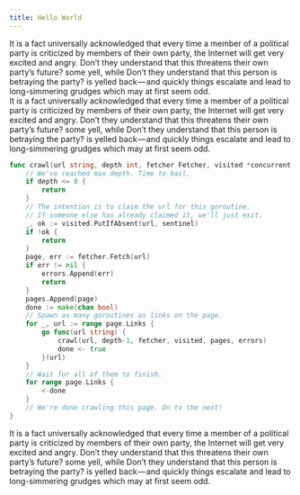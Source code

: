 ```yaml
---
title: Hello World
---
```


<div class="post">
It is a fact universally acknowledged that every time a member of a political party is criticized by members of their own party, the Internet will get very excited and angry. Don’t they understand that this threatens their own party’s future? some yell, while Don’t they understand that this person is betraying the party? is yelled back — and quickly things escalate and lead to long-simmering grudges which may at first seem odd.
</div> 

<div class="post">
It is a fact universally acknowledged that every time a member of a political party is criticized by members of their own party, the Internet will get very excited and angry. Don’t they understand that this threatens their own party’s future? some yell, while Don’t they understand that this person is betraying the party? is yelled back — and quickly things escalate and lead to long-simmering grudges which may at first seem odd.
</div>

```go
func crawl(url string, depth int, fetcher Fetcher, visited *concurrent.Map, pages *concurrent.Slice, errors *concurrent.Slice) {
	// We've reached max depth. Time to bail.
	if depth <= 0 {
		return
	}
	// The intention is to claim the url for this goroutine.
	// If someone else has already claimed it, we'll just exit.
	_, ok := visited.PutIfAbsent(url, sentinel)
	if !ok {
		return
	}
	page, err := fetcher.Fetch(url)
	if err != nil {
		errors.Append(err)
		return
	}
	pages.Append(page)
	done := make(chan bool)
	// Spawn as many goroutines as links on the page.
	for _, url := range page.Links {
		go func(url string) {
			crawl(url, depth-1, fetcher, visited, pages, errors)
			done <- true
		}(url)
	}
	// Wait for all of them to finish.
	for range page.Links {
		<-done
	}
	// We're done crawling this page. On to the next!
}
```

<div class="post">
It is a fact universally acknowledged that every time a member of a political party is criticized by members of their own party, the Internet will get very excited and angry. Don’t they understand that this threatens their own party’s future? some yell, while Don’t they understand that this person is betraying the party? is yelled back — and quickly things escalate and lead to long-simmering grudges which may at first seem odd.
</div>
